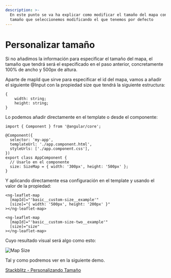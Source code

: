 ```yaml
---
description: >-
  En este punto se va ha explicar como modificar el tamaño del mapa con el
  tamaño que seleccionemos modificando el que tenemos por defecto
---
```


# Personalizar tamaño

Si no añadimos la información para especificar el tamaño del mapa, el tamaño que tendrá será el especificado en el paso anterior, concretamente 100% de ancho y 500px de altura.

Aparte de mapId que sirve para especificar el id del mapa, vamos a añadir el siguiente @Input con la propiedad size que tendrá la siguiente estructura:

```
{
    width: string;
    height: string;
}
```

Lo podemos añadir directamente en el template o desde el componente:

```
import { Component } from '@angular/core';

@Component({
  selector: 'my-app',
  templateUrl: './app.component.html',
  styleUrls: ['./app.component.css'],
})
export class AppComponent {
  // Usarlo en el componente
  size: SizeMap = { width: '300px', height: '500px' };
}
```

Y aplicando directamente esa configuración en el template y usando el valor de la propiedad:


```
<ng-leaflet-map
  [mapId]="'basic__custom-size__example'"
  [size]="{ width: '500px', height: '200px' }"
></ng-leaflet-map>

<ng-leaflet-map
  [mapId]="'basic__custom-size-two__example'"
  [size]="size"
></ng-leaflet-map>
```

Cuyo resultado visual será algo como esto:

![Map Size](./../../.gitbook/assets/01-mapa-tamaño.png)

Tal y como podremos ver en la siguiente demo.

[Stackblitz - Personalizando Tamaño](https://stackblitz.com/edit/angular-leaflet-map-basic-custom-size?embed=1&file=src/app/app.component.ts&theme=dark)
